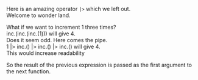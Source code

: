 Here is an amazing operator `|>` which we left out.  
Welcome to wonder land.

What if we want to increment 1 three times?  
inc.(inc.(inc.(1))) will give 4.  
Does it seem odd. Here comes the pipe.  
1 |> inc.() |> inc.() |> inc.() will give 4.  
This would increase readability

So the result of the previous expression is passed as the first argument to the next function.